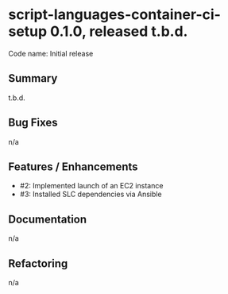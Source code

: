 # script-languages-container-ci-setup 0.1.0, released t.b.d.

Code name: Initial release

## Summary

t.b.d.

## Bug Fixes

n/a

## Features / Enhancements

 - #2: Implemented launch of an EC2 instance
 - #3: Installed SLC dependencies via Ansible

## Documentation

n/a

## Refactoring

n/a